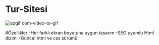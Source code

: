 # Tur-Sitesi

![ezgif com-video-to-gif](https://github.com/rumeysabaysal/Tur-Sitesi/assets/147662934/168d1e01-a456-4468-bccf-ef2153ec2d98)

#Özellikler
-Her farklı ekran boyutuna uygun tasarım
-SEO uyumlu Html dizimi
-Güncel html ve css sürümü
